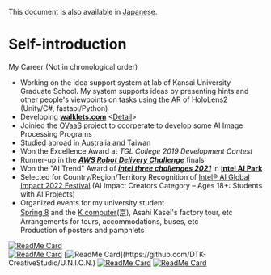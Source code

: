 <!-- <a href="https://github.com/anuraghazra/github-readme-stats">
  <img align="center" src="https://github-readme-stats.vercel.app/api/top-langs/?username=yusuke-1105&show_icons=true&hide_border=truecount_private=true&title_color=333333&text_color=000000&bg_color=45,EEFFFF,BAD3FF" />
</a> -->
<!-- <a href="https://github.com/anuraghazra/github-readme-stats">
  <img align="center" src="https://github-readme-stats.vercel.app/api?username=yusuke-1105&count_private=true&show_icons=true&show_icons=true&hide_border=true&cache_seconds=10000&&title_color=333333&text_color=&bg_color=-15,C2EEFF,FFDDFF&line_height=27" />
</a>   -->

This document is also available in [Japanese](https://github.com/yusuke-1105/yusuke-1105/blob/main/README_ja.md).  

# Self-introduction  

My Career (Not in chronological order)

- Working on the idea support system at lab of Kansai University Graduate School. My system supports ideas by presenting hints and other people's viewpoints on tasks using the AR of HoloLens2 (Unity/C#, fastapi/Python)  
- Developing [**walklets.com**](https://app.walklets.com) <[Detail](https://kudtk844412490.wordpress.com/2021/10/26/walklets-ai/)>
- Joinied the [OVaaS](https://agreeable-rock-03bb9dd00.azurestaticapps.net) project to coorperate to develop some AI Image Processing Programs  
- Studied abroad in Australia and Taiwan
- Won the Excellence Award at *TGL College 2019 Development Contest*
- Runner-up in the [***AWS Robot Delivery Challenge***](https://aws.amazon.com/jp/robot-delivery-challenge/) finals
- Won the "AI Trend" Award of [***intel three challenges 2021***](https://webinar.intel.com/IntelAIPark#openvino) in [**intel AI Park**](https://webinar.intel.com/IntelAIPark)
- Selected for Country/Region/Territory Recognition of [Intel® AI Global Impact 2022 Festival](https://www.intel.com/content/www/us/en/artificial-intelligence/digital-readiness/winners2022.html) (AI Impact Creators Category – Ages 18+: Students with AI Projects)
- Organized events for my university student  
  [Spring 8](http://www.spring8.or.jp/en/) and the [K computer(京)](https://www.fujitsu.com/jp/about/businesspolicy/tech/k/whatis/project/#nickname), Asahi Kasei's factory tour, etc  
  Arrangements for tours, accommodations, buses, etc  
  Production of posters and pamphlets  

[![ReadMe Card](https://github-readme-stats.vercel.app/api/pin/?username=OVaaS&repo=ovaas-backend)](https://github.com/OVaaS/ovaas-backend)  
[![ReadMe Card](https://github-readme-stats.vercel.app/api/pin/?username=yusuke-1105&repo=AI-Bread-Detection)](https://github.com/yusuke-1105/AI-Bread-Detection)
[![ReadMe Card](https://github-readme-stats.vercel.app/api/pin/?username=DTK-CreativeStudio&repo=U.N.I.O.N.)](https://github.com/DTK-CreativeStudio/U.N.I.O.N.)
[![ReadMe Card](https://github-readme-stats.vercel.app/api/pin/?username=DTK-CreativeStudio&repo=AWS-Robot-Delivery-Challenge)](https://github.com/DTK-CreativeStudio/AWS-Robot-Delivery-Challenge)
[![ReadMe Card](https://github-readme-stats.vercel.app/api/pin/?username=DTK-CreativeStudio&repo=Course)](https://github.com/DTK-CreativeStudio/Course)
